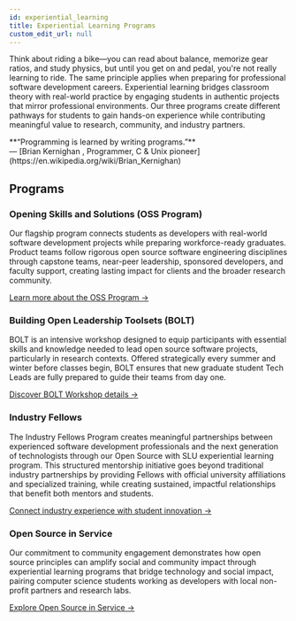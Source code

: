 ```yaml
---
id: experiential_learning
title: Experiential Learning Programs 
custom_edit_url: null
---
```


Think about riding a bike—you can read about balance, memorize gear ratios, and study physics, but until you get on and pedal, you're not really learning to ride. The same principle applies when preparing for professional software development careers. Experiential learning bridges classroom theory with real-world practice by engaging students in authentic projects that mirror professional environments. Our three programs create different pathways for students to gain hands-on experience while contributing meaningful value to research, community, and industry partners.

<div class="affiliation-card">
    <div class="logo-container">
    **“Programming is learned by writing programs.”**<br/> 
    — [Brian Kernighan , Programmer, C & Unix pioneer](https://en.wikipedia.org/wiki/Brian_Kernighan)
    </div>
</div>

## Programs

### Opening Skills and Solutions (OSS Program)

Our flagship program connects students as developers with real-world software development projects while preparing workforce-ready graduates. Product teams follow rigorous open source software engineering disciplines through capstone teams, near-peer leadership, sponsored developers, and faculty support, creating lasting impact for clients and the broader research community.

[Learn more about the OSS Program →](./oss/)

### Building Open Leadership Toolsets (BOLT)

BOLT is an intensive workshop designed to equip participants with essential skills and knowledge needed to lead open source software projects, particularly in research contexts. Offered strategically every summer and winter before classes begin, BOLT ensures that new graduate student Tech Leads are fully prepared to guide their teams from day one.

[Discover BOLT Workshop details →](./bolt.md)

### Industry Fellows

The Industry Fellows Program creates meaningful partnerships between experienced software development professionals and the next generation of technologists through our Open Source with SLU experiential learning program. This structured mentorship initiative goes beyond traditional industry partnerships by providing Fellows with official university affiliations and specialized training, while creating sustained, impactful relationships that benefit both mentors and students.

[Connect industry experience with student innovation →](./fellows/)

### Open Source in Service

Our commitment to community engagement demonstrates how open source principles can amplify social and community impact through experiential learning programs that bridge technology and social impact, pairing computer science students working as developers with local non-profit partners and research labs.

[Explore Open Source in Service →](./service.md)
